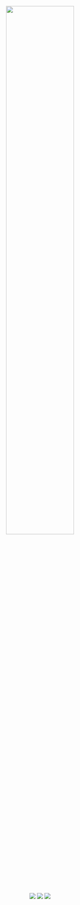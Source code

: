 <div align = 'center'>
  <br/>
  <img src = 'https://github.com/yangchang-n/HoYoLab-box/assets/104478650/1eb5c0f0-f192-482b-b92f-7acf2767db95' width = '60%'>
  <br/>
  <br/>
  <a href="mailto:tomtomato@naver.com" target="_blank"><img src="https://img.shields.io/badge/email-03C75A?style=for-the-badge&logo=naver&logoColor=white"&link=mailto:tomtomato@naver.com></a>
  <a href="https://discordapp.com/users/285674950772260884" target="_blank"><img src="https://img.shields.io/badge/discord-5865F2?style=for-the-badge&logo=discord&logoColor=white"&link=https://discordapp.com/users/285674950772260884></a>
  <a href="https://steamcommunity.com/id/yangchang-n" target="_blank"><img src="https://img.shields.io/badge/steam-000000?style=for-the-badge&logo=steam&logoColor=white"&link=https://steamcommunity.com/id/yangchang-n></a>
</div>

